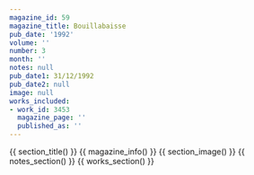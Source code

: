 ```yaml
---
magazine_id: 59
magazine_title: Bouillabaisse
pub_date: '1992'
volume: ''
number: 3
month: ''
notes: null
pub_date1: 31/12/1992
pub_date2: null
image: null
works_included:
- work_id: 3453
  magazine_page: ''
  published_as: ''
---
```


{{ section_title() }}
{{ magazine_info() }}
{{ section_image() }}
{{ notes_section() }}
{{ works_section() }}
